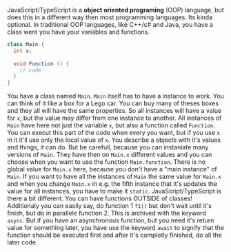 JavaScript/TypeScript is a **object oriented programing** (OOP) language, but does this in a different way then most programming languages. Its kinda optional.
In traditional OOP languages, like C++/c# and Java, you have a class were you have your variables and functions.
```cs
class Main {
  int x;
  
  void Function () {
    // code
  }
}
```
You have a class named `Main`.
`Main` itself has to have a instance to work. You can think of it like a box for a Lego car. You can buy many of theses boxes and they all will have the same properties.
So all instances will have a value for `x`, but the value may differ from one instance to another. All instances of `Main` have here not just the variable `x`, but also a function called `Function`. You can execut this part of the code when every you want, but if you use `x` in it it'll use only the local value of `x`.
You describe a objects with it's values and things, it can do. But be carefull, because you can instaniate many versions of `Main`. They have then on `Main.x` different values and you can choose when you want to use the function `Main.function`.
There is no global value for `Main.x` here, because you don't have a "main instance" of `Main`. If you want to have all the instances of `Main` the same value for `Main.x` and when you change `Main.x` in e.g. the fifth instance that it's updates the value for all instances, you have to make it `static`.
JavaScript/TypeScript is there a bit different. You can have functions OUTSIDE of classes!
Additionaly you can easily say, do function 1 `f1()` but don't wait until it's finish, but do in parallele function 2. 
This is archived with the keyword `async`.
But if you have an asynchronous function, but you need it's return value for something later, 
you have use the keyword `await` to signify that the function should be executed first and after it's completly finished, do all the later code.
